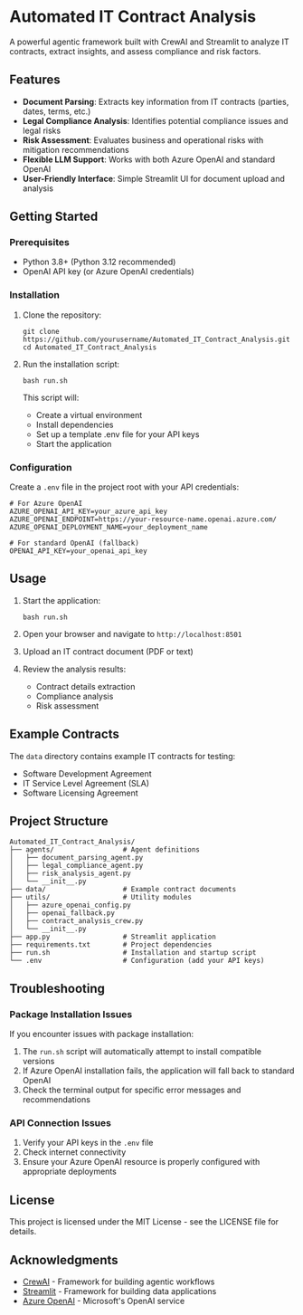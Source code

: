 # Automated IT Contract Analysis

A powerful agentic framework built with CrewAI and Streamlit to analyze IT contracts, extract insights, and assess compliance and risk factors.

## Features

- **Document Parsing**: Extracts key information from IT contracts (parties, dates, terms, etc.)
- **Legal Compliance Analysis**: Identifies potential compliance issues and legal risks
- **Risk Assessment**: Evaluates business and operational risks with mitigation recommendations
- **Flexible LLM Support**: Works with both Azure OpenAI and standard OpenAI
- **User-Friendly Interface**: Simple Streamlit UI for document upload and analysis

## Getting Started

### Prerequisites

- Python 3.8+ (Python 3.12 recommended)
- OpenAI API key (or Azure OpenAI credentials)

### Installation

1. Clone the repository:
   ```
   git clone https://github.com/yourusername/Automated_IT_Contract_Analysis.git
   cd Automated_IT_Contract_Analysis
   ```

2. Run the installation script:
   ```
   bash run.sh
   ```

   This script will:
   - Create a virtual environment
   - Install dependencies
   - Set up a template .env file for your API keys
   - Start the application

### Configuration

Create a `.env` file in the project root with your API credentials:

```
# For Azure OpenAI
AZURE_OPENAI_API_KEY=your_azure_api_key
AZURE_OPENAI_ENDPOINT=https://your-resource-name.openai.azure.com/
AZURE_OPENAI_DEPLOYMENT_NAME=your_deployment_name

# For standard OpenAI (fallback)
OPENAI_API_KEY=your_openai_api_key
```

## Usage

1. Start the application:
   ```
   bash run.sh
   ```

2. Open your browser and navigate to `http://localhost:8501`

3. Upload an IT contract document (PDF or text)

4. Review the analysis results:
   - Contract details extraction
   - Compliance analysis
   - Risk assessment

## Example Contracts

The `data` directory contains example IT contracts for testing:

- Software Development Agreement
- IT Service Level Agreement (SLA)
- Software Licensing Agreement

## Project Structure

```
Automated_IT_Contract_Analysis/
├── agents/                 # Agent definitions
│   ├── document_parsing_agent.py
│   ├── legal_compliance_agent.py
│   ├── risk_analysis_agent.py
│   └── __init__.py
├── data/                   # Example contract documents
├── utils/                  # Utility modules
│   ├── azure_openai_config.py
│   ├── openai_fallback.py
│   ├── contract_analysis_crew.py
│   └── __init__.py
├── app.py                  # Streamlit application
├── requirements.txt        # Project dependencies
├── run.sh                  # Installation and startup script
└── .env                    # Configuration (add your API keys)
```

## Troubleshooting

### Package Installation Issues

If you encounter issues with package installation:

1. The `run.sh` script will automatically attempt to install compatible versions
2. If Azure OpenAI installation fails, the application will fall back to standard OpenAI
3. Check the terminal output for specific error messages and recommendations

### API Connection Issues

1. Verify your API keys in the `.env` file
2. Check internet connectivity
3. Ensure your Azure OpenAI resource is properly configured with appropriate deployments

## License

This project is licensed under the MIT License - see the LICENSE file for details.

## Acknowledgments

- [CrewAI](https://github.com/joaomdmoura/crewAI) - Framework for building agentic workflows
- [Streamlit](https://streamlit.io/) - Framework for building data applications
- [Azure OpenAI](https://azure.microsoft.com/services/cognitive-services/openai-service/) - Microsoft's OpenAI service 